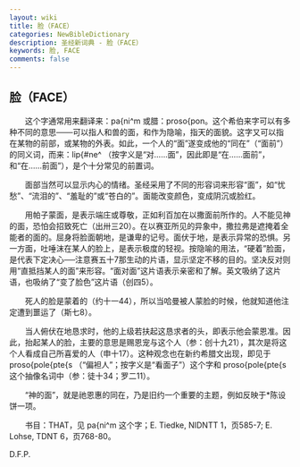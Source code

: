 ```yaml
---
layout: wiki
title: 脸（FACE）
categories: NewBibleDictionary
description: 圣经新词典 - 脸（FACE）
keywords: 脸, FACE
comments: false
---
```


## 脸（FACE）

　　这个字通常用来翻译来：pa{ni^m 或腊：proso{pon。这个希伯来字可以有多种不同的意思───可以指人和兽的面，和作为隐喻，指天的面貌。这字又可以指在某物的前部，或某物的外表。如此，一个人的“面”遂变成他的“同在”（“面前”）的同义词，而来：lip{#ne^ （按字义是“对……面”，因此即是“在……面前”，和“在……前面”），是个十分常见的前置词。

　　面部当然可以显示内心的情绪。圣经采用了不同的形容词来形容“面”，如“忧愁”、“流泪的”、“羞耻的”或“苍白的”。面能改变颜色，变成阴沉或脸红。

　　用帕子蒙面，是表示端庄或尊敬，正如利百加在以撒面前所作的。人不能见神的面，恐怕会招致死亡（出卅三20）。在以赛亚所见的异象中，撒拉弗是遮掩着全能者的面的。屈身将脸面朝地，是谦卑的记号。面伏于地，是表示异常的恐惧。另一方面，吐唾沫在某人的脸上，是表示极度的轻视。按隐喻的用法，“硬着”脸面，是代表下定决心──注意赛五十7那生动的片语，显示坚定不移的目的。坚决反对则用“直抵挡某人的面”来形容。“面对面”这片语表示亲密和了解。英文吸纳了这片语，也吸纳了“变了脸色”这片语（创四5）。

　　死人的脸是蒙着的（约十一44），所以当哈曼被人蒙脸的时候，他就知道他注定遭到噩运了（斯七8）。

　　当人俯伏在地恳求时，他的上级若扶起这恳求者的头，即表示他会蒙恩准。因此，抬起某人的脸，主要的意思是赐恩宠与这个人（参：创十九21），其次是将这个人看成自己所喜爱的人（申十17）。这种观念也在新约希腊文出现，即见于 proso{pole{pte{s （“偏袒人”；按字义是“看面子”）这个字和 proso{pole{pte{s 这个抽像名词中（参：徒十34；罗二11）。

　　“神的面”，就是祂恩惠的同在，乃是旧约一个重要的主题，例如反映于*陈设饼一项。

　　书目：THAT，见 pa{ni^m 这个字；E. Tiedke, NIDNTT 1，页585-7; E. Lohse, TDNT 6，页768-80。

D.F.P.








